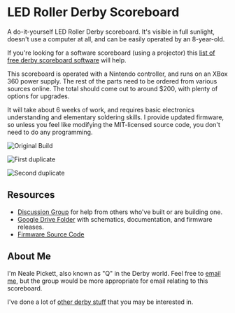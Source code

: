 LED Roller Derby Scoreboard
===========================

A do-it-yourself LED Roller Derby scoreboard.
It's visible in full sunlight,
doesn't use a computer at all,
and can be easily operated by an 8-year-old.

If you're looking for a software scoreboard (using a projector)
this [list of free derby scoreboard software](http://woozle.org/scoreboard/others.html) will help.

This scoreboard is operated with a Nintendo controller,
and runs on an XBox 360 power supply.
The rest of the parts need to be ordered from various sources online.
The total should come out to around $200,
with plenty of options for upgrades.

It will take about 6 weeks of work,
and requires basic electronics understanding and
elementary soldering skills.
I provide updated firmware,
so unless you feel like modifying the MIT-licensed source code,
you don't need to do any programming.

![Original Build](https://lh3.googleusercontent.com/-xKiVBp0bv70/UuafY7lZxeI/AAAAAAAAd1g/6TlMNSDp9xc/s1600/IMG_20140125_094136.jpg)

![First duplicate](https://lh5.googleusercontent.com/-Mm23bx2F-wQ/Uip4SGmmzWI/AAAAAAAAMKI/48zmiHN6v6U/s1600/13%2B-%2B1)

![Second duplicate](https://lh6.googleusercontent.com/-hOKmDB5JRYY/UtXPLuY2bDI/AAAAAAAAdpE/PYxeqHQGxTA/s1600/2014-01-14)


Resources
---------

* [Discussion Group](https://groups.google.com/forum/#!forum/scoreboard-builders) for help from others who've built or are building one.
* [Google Drive Folder](https://drive.google.com/folderview?id=0BzovkpI6mzWQNFc4eGN0aGoyTGM&usp=sharing) with
  schematics, documentation, and firmware releases.
* [Firmware Source Code](https://woozle.org/neale/g.cgi/derby/hw-scoreboard)


About Me
--------

I'm Neale Pickett,
also known as "Q" in the Derby world.
Feel free to [email me](mailto:neale@woozle.org),
but the group would be more appropriate for email relating to this scoreboard.

I've done a lot of [other derby stuff](/derby/)
that you may be interested in.

